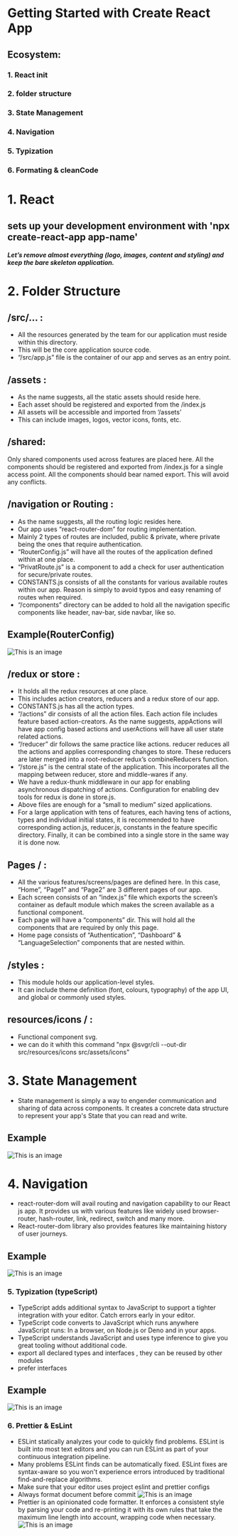 # Getting Started with Create React App
## Ecosystem:
### 1. React init
### 2. folder structure
### 3. State Management
### 4. Navigation
### 5. Typization
### 6. Formating & cleanCode



# 1. React 

## sets up your development environment with 'npx create-react-app app-name'
##### Let’s remove almost everything (logo, images, content and styling) and keep the bare skeleton application.


# 2. Folder Structure

## /src/… :

- All the resources generated by the team for our application must reside within this directory.
- This will be the core application source code.
- “/src/app.js” file is the container of our app and serves as an entry point.

## /assets :

- As the name suggests, all the static assets should reside here.
- Each asset should be registered and exported from the /index.js
- All assets will be accessible and imported from ‘/assets’
- This can include images, logos, vector icons, fonts, etc.

## /shared:

Only shared components used across features are placed here.
All the components should be registered and exported from /index.js for a single access point.
All the components should bear named export. This will avoid any conflicts.


## /navigation or Routing :

- As the name suggests, all the routing logic resides here.
- Our app uses “react-router-dom” for routing implementation.
- Mainly 2 types of routes are included, public & private, where private being the ones that require authentication.
- “RouterConfig.js” will have all the routes of the application defined within at one place.
- “PrivatRoute.js” is a component to add a check for user authentication for secure/private routes.
- CONSTANTS.js consists of all the constants for various available routes within our app. Reason is simply to avoid typos and easy renaming of routes when required.
- “/components” directory can be added to hold all the navigation specific components like header, nav-bar, side navbar, like so.
## Example(RouterConfig)
![This is an image](https://miro.medium.com/max/700/0*_YEJZi34mzdtqs-B)

## /redux or store :

- It holds all the redux resources at one place.
- This includes action creators, reducers and a redux store of our app.
- CONSTANTS.js has all the action types.
- “/actions” dir consists of all the action files. Each action file includes feature based action-creators. As the name suggests, appActions will have app config based actions and userActions will have all user state related actions.
- “/reducer” dir follows the same practice like actions. reducer reduces all the actions and applies corresponding changes to store. These reducers are later merged into a root-reducer redux’s combineReducers function.
- “/store.js” is the central state of the application. This incorporates all the mapping between reducer, store and middle-wares if any.
- We have a redux-thunk middleware in our app for enabling asynchronous dispatching of actions.
Configuration for enabling dev tools for redux is done in store.js.
- Above files are enough for a “small to medium” sized applications.
- For a large application with tens of features, each having tens of actions, types and individual initial states, it is recommended to have corresponding action.js, reducer.js, constants in the feature specific directory. Finally, it can be combined into a single store in the same way it is done now.


## Pages / :
- All the various features/screens/pages are defined here. In this case, “Home”, “Page1” and “Page2” are 3 different pages of our app.
- Each screen consists of an “index.js” file which exports the screen’s container as default module which makes the screen available as a functional component.
- Each page will have a “components” dir. This will hold all the components that are required by only this page.
- Home page consists of “Authentication”, “Dashboard” & “LanguageSelection” components that are nested within.

##  /styles :
- This module holds our application-level styles.
- It can include theme definition (font, colours, typography) of the app UI, and global or commonly used styles.

## resources/icons / :
- Functional component svg.
- we can do it whith this command "npx @svgr/cli --out-dir src/resources/icons src/assets/icons"
# 3. State Management
- State management is simply a way to engender communication and sharing of data across components. It creates a concrete data structure to represent your app's State that you can read and write.
## Example  
![This is an image](https://www.loginradius.com/blog/async/static/878d2cde053633bfea88a8bfcfc28e89/29007/image1.png)


# 4. Navigation
- react-router-dom will avail routing and navigation capability to our React js app. It provides us with various features like widely used browser-router, hash-router, link, redirect, switch and many more.
- React-router-dom library also provides features like maintaining history of user journeys.
## Example  
![This is an image](https://res.cloudinary.com/practicaldev/image/fetch/s--06jNwgUd--/c_limit%2Cf_auto%2Cfl_progressive%2Cq_auto%2Cw_880/https://image.ibb.co/fmratU/Routing_React.png)

### 5. Typization (typeScript)
- TypeScript adds additional syntax to JavaScript to support a tighter integration with your editor. Catch errors early in your editor.
- TypeScript code converts to JavaScript which runs anywhere JavaScript runs: In a browser, on Node.js or Deno and in your apps.
- TypeScript understands JavaScript and uses type inference to give you great tooling without additional code.
- export all declared types and interfaces , they can be reused by other modules
- prefer interfaces
## Example  
![This is an image](https://tsh.io/wp-content/uploads/2021/03/why-use-typescript-items2_.png)

### 6. Prettier & EsLint
- ESLint statically analyzes your code to quickly find problems. ESLint is built into most text editors and you can run ESLint as part of your continuous integration pipeline.
- Many problems ESLint finds can be automatically fixed. ESLint fixes are syntax-aware so you won't experience errors introduced by traditional find-and-replace algorithms.
- Make sure that your editor uses project eslint and prettier configs
- Always format document before commit
![This is an image](https://miro.medium.com/max/2474/1*eOkRreW6krRxzfpVVHBCyw.png)
- Prettier is an opinionated code formatter. It enforces a consistent style by parsing your code and re-printing it with its own rules that take the maximum line length into account, wrapping code when necessary.
![This is an image](https://i.stack.imgur.com/eIekV.png)